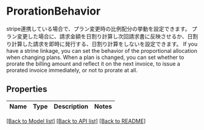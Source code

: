 # ProrationBehavior

stripe連携している場合で、プラン変更時の比例配分の挙動を設定できます。 プラン変更した場合に、請求金額を日割り計算し次回請求書に反映させるか、日割り計算した請求を即時に発行する、日割り計算をしないを設定できます。  If you have a strine linkage, you can set the behavior of the proportional allocation when changing plans. When a plan is changed, you can set whether to prorate the billing amount and reflect it on the next invoice, to issue a prorated invoice immediately, or not to prorate at all. 

## Properties
Name | Type | Description | Notes
------------ | ------------- | ------------- | -------------

[[Back to Model list]](../README.md#documentation-for-models) [[Back to API list]](../README.md#documentation-for-api-endpoints) [[Back to README]](../README.md)


